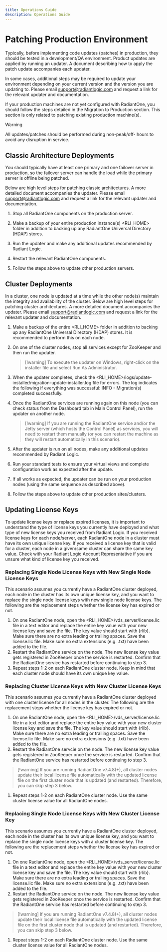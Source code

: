 ```yaml
---
title: Operations Guide
description: Operations Guide
---
```


# Patching Production Environment

Typically, before implementing code updates (patches) in production, they should be tested in a development/QA environment. Product updates are applied by running an updater. A document describing how to apply the patch update accompanies each updater.

In some cases, additional steps may be required to update your environment depending on your current version and the version you are updating to. Please email support@radiantlogic.com and request a link for the relevant updater and documentation.

If your production machines are not yet configured with RadiantOne, you should follow the steps detailed in the Migration to Production section. This section is only related to patching existing production machine(s).

>[!warning]
>All updates/patches should be performed during non-peak/off- hours to avoid any disruption in service.

## Classic Architecture Deployments

You should typically have at least one primary and one failover server in production, so the failover server can handle the load while the primary server is offline being patched.

Below are high level steps for patching classic architectures. A more detailed document accompanies the updater. Please email support@radiantlogic.com and request a link for the relevant updater and documentation.

1. Stop all RadiantOne components on the production server.

2. Make a backup of your entire production instance(s) <RLI_HOME> folder in addition to backing up any RadiantOne Universal Directory (HDAP) stores.

3. Run the updater and make any additional updates recommended by Radiant Logic.

4. Restart the relevant RadiantOne components.

5. Follow the steps above to update other production servers.

## Cluster Deployments

In a cluster, one node is updated at a time while the other node(s) maintain the integrity and availability of the cluster. Below are high level steps for patching cluster architectures. A more detailed document accompanies the updater. Please email support@radiantlogic.com and request a link for the relevant updater and documentation.

1. Make a backup of the entire <RLI_HOME> folder in addition to backing up any RadiantOne Universal Directory (HDAP) stores. It is recommended to perform this on each node.

1. On one of the cluster nodes, stop all services except for ZooKeeper and then run the updater.

    >[!warning] To execute the updater on Windows, right-click on the installer file and select Run As Administrator.

1. When the updater completes, check the <RLI_HOME>/logs/update-installer/migration-update-installer.log file for errors. The log indicates the following if everything was successful:
    INFO - Migration(s) completed successfully.

1. Once the RadiantOne services are running again on this node (you can check status from the Dashboard tab in Main Control Panel), run the updater on another node.

    >[!warning] If you are running the RadiantOne service and/or the Jetty server (which hosts the Control Panel) as services, you will need to restart them manually (or you can restart the machine as they will restart automatically in this scenario).

1. After the updater is run on all nodes, make any additional updates recommended by Radiant Logic.

1. Run your standard tests to ensure your virtual views and complete configuration work as expected after the update.

1. If all works as expected, the updater can be run on your production nodes (using the same sequence as described above).

1. Follow the steps above to update other production sites/clusters.

## Updating License Keys

To update license keys or replace expired licenses, it is important to understand the type of license keys you currently have deployed and what type of new license keys you received from Radiant Logic. If you received license keys for each node/server, each RadiantOne node in a cluster must have its own unique license key. If you received a license key that is valid for a cluster, each node in a given/same cluster can share the same key value. Check with your Radiant Logic Account Representative if you are unsure what kind of license key you received.

### Replacing Single Node License Keys with New Single Node License Keys

This scenario assumes you currently have a RadiantOne cluster deployed, each node in the cluster has its own unique license key, and you want to replace the single node license keys with new single node license keys. The following are the replacement steps whether the license key has expired or not.


1. On one RadiantOne node, open the <RLI_HOME>/vds_server/license.lic file in a text editor and replace the entire key value with your new license key and save the file. The key value should start with {rlib}. Make sure there are no extra leading or trailing spaces. Save the license.lic file. Make sure no extra extensions (e.g. .txt) have been added to the file.
2. Restart the RadiantOne service on the node. The new license key value gets registered in ZooKeeper once the service is restarted. Confirm that the RadiantOne service has restarted before continuing to step 3.
3. Repeat steps 1-2 on each RadiantOne cluster node. Keep in mind that each cluster node should have its own unique key value.

### Replacing Cluster License Keys with New Cluster License Keys

This scenario assumes you currently have a RadiantOne cluster deployed with one cluster license for all nodes in the cluster. The following are the replacement steps whether the license key has expired or not.

1. On one RadiantOne node, open the <RLI_HOME>/vds_server/license.lic file in a text editor and replace the entire key value with your new cluster license key and save the file. The key value should start with {rlib}. Make sure there are no extra leading or trailing spaces. Save the license.lic file. Make sure no extra extensions (e.g. .txt) have been added to the file.
1. Restart the RadiantOne servcie on the node. The new license key value gets registered in ZooKeeper once the service is restarted. Confirm that the RadiantOne service has restarted before continuing to step 3.
 >[!warning] If you are running RadiantOne v7.4.8(+), all cluster nodes update their local license file automatically with the updated license file on the first cluster node that is updated (and restarted). Therefore, you can skip step 3 below.

1. Repeat steps 1-2 on each RadiantOne cluster node. Use the same cluster license value for all RadiantOne nodes.

### Replacing Single Node License Keys with New Cluster License Key

This scenario assumes you currently have a RadiantOne cluster deployed, each node in the cluster has its own unique license key, and you want to replace the single node license keys with a cluster license key. The following are the replacement steps whether the license key has expired or not.

1. On one RadiantOne node, open the <RLI_HOME>/vds_server/license.lic file in a text editor and replace the entire key value with your new cluster license key and save the file. The key value should start with {rlib}. Make sure there are no extra leading or trailing spaces. Save the license.lic file. Make sure no extra extensions (e.g. .txt) have been added to the file.
1. Restart the RadiantOne service on the node. The new license key value gets registered in ZooKeeper once the service is restarted. Confirm that the RadiantOne service has restarted before continuing to step 3.

 >[!warning] If you are running RadiantOne v7.4.8(+), all cluster nodes update their local license file automatically with the updated license file on the first cluster node that is updated (and restarted). Therefore, you can skip step 3 below.

1. Repeat steps 1-2 on each RadiantOne cluster node. Use the same cluster license value for all RadiantOne nodes.
